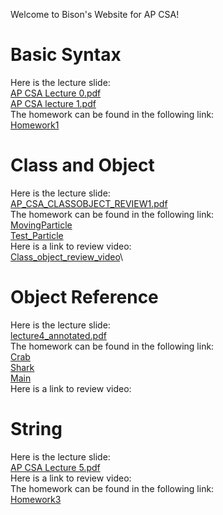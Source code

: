 Welcome to Bison's Website for AP CSA!

# Basic Syntax
Here is the lecture slide:\
[AP CSA Lecture 0.pdf](https://github.com/Bison2001/AP_CSA/files/10416863/AP.CSA.Lecture.0.pdf)\
[AP CSA lecture 1.pdf](https://github.com/Bison2001/AP_CSA/files/10416864/AP.CSA.lecture.1.pdf)\
The homework can be found in the following link:\
[Homework1](https://github.com/Bison2001/AP_CSA/blob/main/Homework1.java)


# Class and Object
Here is the lecture slide:\
[AP_CSA_CLASSOBJECT_REVIEW1.pdf](https://github.com/Bison2001/AP_CSA/files/10416862/AP_CSA_CLASSOBJECT_REVIEW1.pdf)\
The homework can be found in the following link:\
[MovingParticle](https://github.com/Bison2001/AP_CSA/blob/main/MovingParticle.java)\
[Test_Particle](https://github.com/Bison2001/AP_CSA/blob/main/Test_Particle.java)\
Here is a link to review video:\
[Class_object_review_video](https://pan.baidu.com/s/1bncloDak1PK8jqouMeQU6g?pwd=g8js)\


# Object Reference
Here is the lecture slide:\
[lecture4_annotated.pdf](https://github.com/Bison2001/AP_CSA/files/10416861/lecture4_sunny_annotated.pdf)\
The homework can be found in the following link:\
[Crab](https://github.com/Bison2001/AP_CSA/blob/main/Crab.java)\
[Shark](https://github.com/Bison2001/AP_CSA/blob/main/Shark.java)\
[Main](https://github.com/Bison2001/AP_CSA/blob/main/Main.java)\
Here is a link to review video:

# String
Here is the lecture slide:\
[AP CSA Lecture 5.pdf](https://github.com/Bison2001/AP_CSA/files/10416860/AP.CSA.Lecture.5.pdf)\
Here is a link to review video:\
The homework can be found in the following link:\
[Homework3](https://github.com/Bison2001/AP_CSA/blob/main/Homework3.java)


